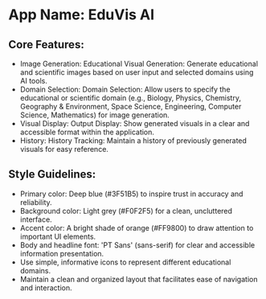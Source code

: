 # **App Name**: EduVis AI

## Core Features:

- Image Generation: Educational Visual Generation: Generate educational and scientific images based on user input and selected domains using AI tools.
- Domain Selection: Domain Selection: Allow users to specify the educational or scientific domain (e.g., Biology, Physics, Chemistry, Geography & Environment, Space Science, Engineering, Computer Science, Mathematics) for image generation.
- Visual Display: Output Display: Show generated visuals in a clear and accessible format within the application.
- History: History Tracking: Maintain a history of previously generated visuals for easy reference.

## Style Guidelines:

- Primary color: Deep blue (#3F51B5) to inspire trust in accuracy and reliability.
- Background color: Light grey (#F0F2F5) for a clean, uncluttered interface.
- Accent color: A bright shade of orange (#FF9800) to draw attention to important UI elements.
- Body and headline font: 'PT Sans' (sans-serif) for clear and accessible information presentation.
- Use simple, informative icons to represent different educational domains.
- Maintain a clean and organized layout that facilitates ease of navigation and interaction.